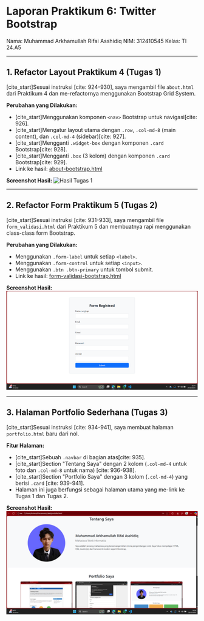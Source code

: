 # Laporan Praktikum 6: Twitter Bootstrap

Nama: Muhammad Arkhamullah Rifai Asshidiq
NIM: 312410545
Kelas: TI 24.A5

---

## 1. Refactor Layout Praktikum 4 (Tugas 1)

[cite_start]Sesuai instruksi [cite: 924-930], saya mengambil file `about.html` dari Praktikum 4 dan me-refactornya menggunakan Bootstrap Grid System.

**Perubahan yang Dilakukan:**
* [cite_start]Menggunakan komponen `<nav>` Bootstrap untuk navigasi[cite: 926].
* [cite_start]Mengatur layout utama dengan `.row`, `.col-md-8` (main content), dan `.col-md-4` (sidebar)[cite: 927].
* [cite_start]Mengganti `.widget-box` dengan komponen `.card` Bootstrap[cite: 928].
* [cite_start]Mengganti `.box` (3 kolom) dengan komponen `.card` Bootstrap[cite: 929].
* Link ke hasil: [about-bootstrap.html](about-bootstrap.html)

**Screenshot Hasil:**
![Hasil Tugas 1](foto1.png)

---

## 2. Refactor Form Praktikum 5 (Tugas 2)

[cite_start]Sesuai instruksi [cite: 931-933], saya mengambil file `form_validasi.html` dari Praktikum 5 dan membuatnya rapi menggunakan class-class form Bootstrap.

**Perubahan yang Dilakukan:**
* Menggunakan `.form-label` untuk setiap `<label>`.
* Menggunakan `.form-control` untuk setiap `<input>`.
* Menggunakan `.btn .btn-primary` untuk tombol submit.
* Link ke hasil: [form-validasi-bootstrap.html](form-validasi-bootstrap.html)

**Screenshot Hasil:**
![Hasil Tugas 2](https://github.com/MuhammadArkham/Lab6Web/blob/main/Screenshot%202025-10-29%20182442.png?raw=true)

---

## 3. Halaman Portfolio Sederhana (Tugas 3)

[cite_start]Sesuai instruksi [cite: 934-941], saya membuat halaman `portfolio.html` baru dari nol.

**Fitur Halaman:**
* [cite_start]Sebuah `.navbar` di bagian atas[cite: 935].
* [cite_start]Section "Tentang Saya" dengan 2 kolom (`.col-md-4` untuk foto dan `.col-md-8` untuk nama) [cite: 936-938].
* [cite_start]Section "Portfolio Saya" dengan 3 kolom (`.col-md-4`) yang berisi `.card` [cite: 939-941].
* Halaman ini juga berfungsi sebagai halaman utama yang me-link ke Tugas 1 dan Tugas 2.


**Screenshot Hasil:**
![Hasil Tugas 3](https://github.com/MuhammadArkham/Lab6Web/blob/main/Screenshot%202025-10-29%20182404.png?raw=true)

